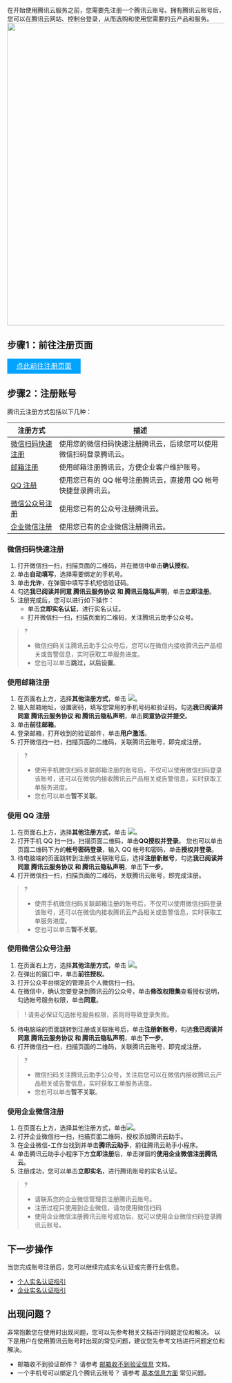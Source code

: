在开始使用腾讯云服务之前，您需要先注册一个腾讯云账号。拥有腾讯云账号后，您可以在腾讯云网站、控制台登录，从而选购和使用您需要的云产品和服务。
<img src="https://qcloudimg.tencent-cloud.cn/raw/b43a844911f4fdb68116acbc061a0486.png" width="700px">


## 步骤1：前往注册页面

<div style="background-color:#00A4FF; width: 170px; height: 35px; line-height:35px; text-align:center;"><a href="https://cloud.tencent.com/register?s_url=https%3A%2F%2Fcloud.tencent.com%2F" target="_blank"  style="color: white; font-size:16px;">点此前往注册页面</a></div>

## 步骤2：注册账号

腾讯云注册方式包括以下几种：

| 注册方式                                   | 描述                                                         |
| ------------------------------------------ | ------------------------------------------------------------ |
| [微信扫码快速注册](#UseWeChatRegister)     | 使用您的微信扫码快速注册腾讯云，后续您可以使用微信扫码登录腾讯云。 |
| [邮箱注册](#UseEmailRegister)              | 使用邮箱注册腾讯云，方便企业客户维护账号。                   |
| [QQ 注册](#UseQQRegister)                  | 使用您已有的 QQ 帐号注册腾讯云，直接用 QQ 帐号快捷登录腾讯云。 |
| [微信公众号注册](#UseWeChatPublicRegister) | 使用您已有的公众号注册腾讯云。                               |
| [企业微信注册](#UseEnterpriseWeChatRegister)  | 使用您已有的企业微信注册腾讯云。 |

<span id="UseWeChatRegister"></span>

### 微信扫码快速注册

1. 打开微信扫一扫，扫描页面的二维码，并在微信中单击**确认授权**。
2. 单击**自动填写**，选择需要绑定的手机号。
3. 单击**允许**，在弹窗中填写手机短信验证码。
4. 勾选**我已阅读并同意 腾讯云服务协议 和 腾讯云隐私声明**，单击**立即注册**。
5. 注册完成后，您可以进行如下操作：
	- 单击**立即实名认证**，进行实名认证。
	- 打开微信扫一扫，扫描页面的二维码，关注腾讯云助手公众号。

> ? 
> - 微信扫码关注腾讯云助手公众号后，您可以在微信内接收腾讯云产品相关或告警信息，实时获取工单服务进度。
> - 您也可以单击**跳过，以后设置**。

<span id="UseEmailRegister"></span>

### 使用邮箱注册

1. 在页面右上方，选择**其他注册方式**，单击 ![](https://main.qcloudimg.com/raw/4d058827d2543800902818d9bb42a0e4.png)。
2. 输入邮箱地址，设置密码，填写您常用的手机号码和验证码，勾选**我已阅读并同意 腾讯云服务协议 和 腾讯云隐私声明**，单击**同意协议并提交**。
3. 单击**前往邮箱**。
4. 登录邮箱，打开收到的验证邮件，单击**用户激活**。
5. 打开微信扫一扫，扫描页面的二维码，关联腾讯云账号，即完成注册。

> ? 
>
> - 使用手机微信扫码关联邮箱注册的账号后，不仅可以使用微信扫码登录该账号，还可以在微信内接收腾讯云产品相关或告警信息，实时获取工单服务进度。
> - 您也可以单击**暂不关联**。

<span id="UseQQRegister"></span>

### 使用 QQ 注册

1. 在页面右上方，选择**其他注册方式**，单击 ![](https://main.qcloudimg.com/raw/ac740309338da1881168878ea92c132a.png)。
2. 打开手机 QQ 扫一扫，扫描页面二维码，单击**QQ授权并登录**。
   您也可以单击页面二维码下方的**帐号密码登录**，输入 QQ 帐号和密码，单击**授权并登录**。
3. 待电脑端的页面跳转到注册或关联账号后，选择**注册新账号**，勾选**我已阅读并同意 腾讯云服务协议 和 腾讯云隐私声明**，单击**下一步**。
4. 打开微信扫一扫，扫描页面的二维码，关联腾讯云账号，即完成注册。
> ? 
> - 使用手机微信扫码关联邮箱注册的账号后，不仅可以使用微信扫码登录该账号，还可以在微信内接收腾讯云产品相关或告警信息，实时获取工单服务进度。
> - 您也可以单击**暂不关联**。

<span id="UseWeChatPublicRegister"></span>

### 使用微信公众号注册

1. 在页面右上方，选择**其他注册方式**，单击 ![](https://main.qcloudimg.com/raw/1b07e1cdc0d4db15c8f83e5c0d6a3165.png)。
2. 在弹出的窗口中，单击**前往授权**。
3. 打开公众平台绑定的管理员个人微信扫一扫。
4. 在微信中，确认您要登录到腾讯云的公众号，单击**修改权限集**查看授权说明，勾选帐号服务权限，单击**同意**。 
> ! 请务必保证勾选帐号服务权限，否则将导致登录失败。
>
5. 待电脑端的页面跳转到注册或关联账号后，单击**注册新账号**，勾选**我已阅读并同意 腾讯云服务协议 和 腾讯云隐私声明**，单击**下一步**。
6. 打开微信扫一扫，扫描页面的二维码，关联腾讯云账号，即完成注册。
> ? 
> - 微信扫码关注腾讯云助手公众号，关注后您可以在微信内接收腾讯云产品相关或告警信息，实时获取工单服务进度。
> - 您也可以单击**暂不关联**。

### 使用企业微信注册[](id:UseEnterpriseWeChatRegister)

1. 在页面右上方，选择其他注册方式，单击![](https://qcloudimg.tencent-cloud.cn/raw/7d7de4aed8013b08ecf96ef0aea85e87.png)。
2. 打开企业微信扫一扫，扫描页面二维码，授权添加腾讯云助手。
3. 在企业微信-工作台找到并单击**腾讯云助手**，前往腾讯云助手小程序。
4. 单击腾讯云助手小程序下方**立即注册**后，单击弹窗的**使用企业微信注册腾讯云**。
5. 注册成功，您可以单击**立即实名**，进行腾讯账号的实名认证。

> ? 
> - 请联系您的企业微信管理员注册腾讯云账号。
> - 注册过程只使用到企业微信，请勿使用微信扫码
> - 使用企业微信注册腾讯云账号成功后，就可以使用企业微信扫码登录腾讯云账号。

## 下一步操作

当您完成账号注册后，您可以继续完成实名认证或完善行业信息。

- [个人实名认证指引](https://cloud.tencent.com/document/product/378/10495)
- [企业实名认证指引](https://cloud.tencent.com/document/product/378/10496)

## 出现问题？

非常抱歉您在使用时出现问题，您可以先参考相关文档进行问题定位和解决。
以下是用户在使用腾讯云账号时出现的常见问题，建议您先参考文档进行问题定位和解决。

- 邮箱收不到验证邮件？
  请参考 [邮箱收不到验证信息](https://cloud.tencent.com/document/product/378/56831) 文档。
- 一个手机号可以绑定几个腾讯云账号？
  请参考 [基本信息方面](https://cloud.tencent.com/document/product/378/17358#.E4.B8.80.E4.B8.AA.E6.89.8B.E6.9C.BA.E5.8F.B7.E7.A0.81.E5.8F.AF.E4.BB.A5.E7.BB.91.E5.AE.9A.E5.87.A0.E4.B8.AA.E8.85.BE.E8.AE.AF.E4.BA.91.E8.B4.A6.E5.8F.B7.EF.BC.9F) 常见问题。
